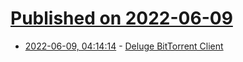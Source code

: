 # [Published on 2022-06-09](index.md)

* [2022-06-09, 04:14:14](https://news.ycombinator.com/item?id=31677469) - [Deluge BitTorrent Client](https://deluge-torrent.org/)
